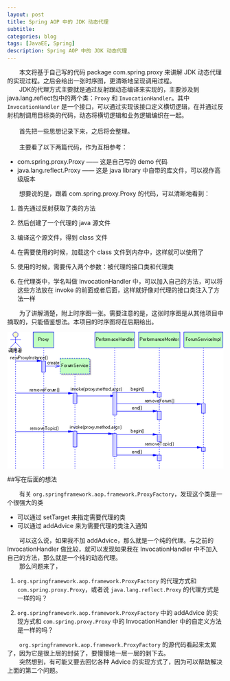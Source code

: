 ```yaml
---
layout: post
title: Spring AOP 中的 JDK 动态代理
subtitle: 
categories: blog
tags: [JavaEE, Spring]
description: Spring AOP 中的 JDK 动态代理
---
```


　　本文将基于自己写的代码 package com.spring.proxy 来讲解 JDK 动态代理的实现过程。之后会给出一张时序图，更清晰地呈现调用过程。<br>
　　JDK的代理方式主要就是通过反射跟动态编译来实现的，主要涉及到java.lang.reflect包中的两个类：`Proxy` 和 `InvocationHandler`。其中 `InvocationHandler` 是一个接口，可以通过实现该接口定义横切逻辑，在并通过反射机制调用目标类的代码，动态将横切逻辑和业务逻辑编织在一起。<br>
<br>
　　首先把一些思想记录下来，之后将会整理。<br>
<br>
　　主要看了以下两篇代码，作为互相参考：

- com.spring.proxy.Proxy —— 这是自己写的 demo 代码
- java.lang.reflect.Proxy —— 这是 java library 中自带的库文件，可以视作高级版本

　　想要说的是，跟着 com.spring.proxy.Proxy 的代码，可以清晰地看到：

1. 首先通过反射获取了类的方法

1. 然后创建了一个代理的 java 源文件

1. 编译这个源文件，得到 class 文件

1. 在需要使用的时候，加载这个 class 文件到内存中，这样就可以使用了

1. 使用的时候，需要传入两个参数：被代理的接口类和代理类

1. 在代理类中，学名叫做 InvocationHandler 中，可以加入自己的方法，可以将这些方法放在 invoke 的前面或者后面，这样就好像对代理的接口类注入了方法一样

　　为了讲解清楚，附上时序图一张。需要注意的是，这张时序图是从其他项目中摘取的，只能借鉴想法。本项目的时序图将在后期给出。

<center>
  <p><img src="/images/jdk-proxy/071311285.gif" align="center"></p>
</center>

##写在后面的想法

　　有关 `org.springframework.aop.framework.ProxyFactory`，发现这个类是一个很强大的类

- 可以通过 setTarget 来指定需要代理的类
- 可以通过 addAdvice 来为需要代理的类注入通知

　　可以这么说，如果我不加 addAdvice，那么就是一个纯的代理。与之前的 InvocationHandler 做比较，就可以发现如果我在 InvocationHandler 中不加入自己的方法，那么就是一个纯的动态代理。<br>
　　那么问题来了，

1. `org.springframework.aop.framework.ProxyFactory` 的代理方式和 `com.spring.proxy.Proxy`，或者说 `java.lang.reflect.Proxy` 的代理方式是一样的吗？

1. `org.springframework.aop.framework.ProxyFactory` 中的 addAdvice 的实现方式和 `com.spring.proxy.Proxy` 中的 InvocationHandler 中的自定义方法是一样的吗？

　　`org.springframework.aop.framework.ProxyFactory` 的源代码看起来太累了，因为它是很上层的封装了，要慢慢地一层一层的剥下去。<br>
　　突然想到，有可能又要去回忆各种 Advice 的实现方式了，因为可以帮助解决上面的第二个问题。